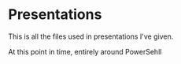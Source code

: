 # Presentations

This is all the files used in presentations I've given.

At this point in time, entirely around PowerSehll
